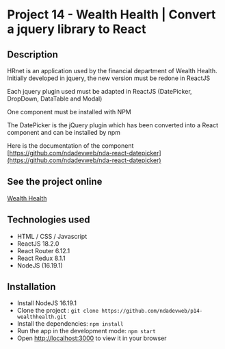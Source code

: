 # Project 14 - Wealth Health | Convert a jquery library to React

## Description

HRnet is an application used by the financial department of Wealth Health.
Initially developed in jquery, the new version must be redone in ReactJS


Each jquery plugin used must be adapted in ReactJS (DatePicker, DropDown, DataTable and Modal)


One component must be installed with NPM


The DatePicker is the jQuery plugin which has been converted into a React component and can be installed by npm


Here is the documentation of the component [https://github.com/ndadevweb/nda-react-datepicker](https://github.com/ndadevweb/nda-react-datepicker)


## See the project online

[Wealth Health](https://p14healthwealth.ndadevweb.com/)


## Technologies used

- HTML / CSS / Javascript
- ReactJS 18.2.0
- React Router 6.12.1
- React Redux 8.1.1
- NodeJS (16.19.1)


## Installation

- Install NodeJS 16.19.1
- Clone the project : `git clone https://github.com/ndadevweb/p14-wealthhealth.git`
- Install the dependencies: `npm install`
- Run the app in the development mode: `npm start`
- Open [http://localhost:3000](http://localhost:3000) to view it in your browser